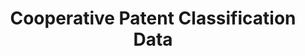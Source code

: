---
layout: default
bigquery: https://console.cloud.google.com/bigquery?p=patents-public-data&d=cpc&page=dataset
citation: '“Cooperative Patent Classification” by the EPO and USPTO, for public use. '
contributors: EPO, USPTO
cost: None
description: Cooperative Patent Classification Data contains the scheme and definitions
  of the Cooperative Patent Classification system for classifying patent documents.
  The CPC is the result of a partnership between the EPO and the USPTO in their joint
  effort to develop a common, internationally compatible classification system for
  technical documents, in particular patent publications, which will be used by both
  offices in the patent granting process
documentation: https://www.cooperativepatentclassification.org/cpcSchemeAndDefinitions
last_edit: Mon, 04 Apr 2022 19:07:06 GMT
location: https://www.cooperativepatentclassification.org/index
maintained_by: USPTO, EPO
schema_fields: '[''dateRevised'', ''ipcConcordant'', ''child_groups'', ''status'',
  ''residualReferences'', ''title_part'', ''residual_references'', ''symbol'', ''breakdownCode'',
  ''titlePart'', ''title_full'', ''additional_only'', ''parents'', ''titleFull'',
  ''sizeCache'', ''date_revised'', ''not_allocatable'', ''childGroups'', ''informative_references'',
  ''definition'', ''limitingReferences'', ''ipc_concordant'', ''informativeReferences'',
  ''children'', ''application_references'', ''glossary'', ''breakdown_code'', ''applicationReferences'',
  ''level'', ''notAllocatable'', ''limiting_references'', ''synonyms'']'
shortname: cooperative_patent_classification
tags:
- patents
- science
title: Cooperative Patent Classification Data
uuid: 984374a7-16e9-4b35-9445-458daceb01bf
---
